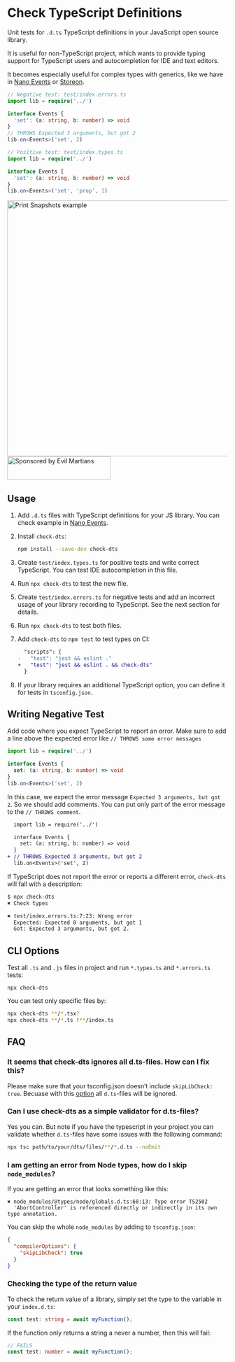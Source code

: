 # Check TypeScript Definitions

Unit tests for `.d.ts` TypeScript definitions in your JavaScript
open source library.

It is useful for non-TypeScript project, which wants to provide typing
support for TypeScript users and autocompletion for IDE and text editors.

It becomes especially useful for complex types with generics, like we have
in [Nano Events] or [Storeon].

```ts
// Negative test: test/index.errors.ts
import lib = require('../')

interface Events {
  'set': (a: string, b: number) => void
}
// THROWS Expected 3 arguments, but got 2
lib.on<Events>('set', 2)
```

```ts
// Positive test: test/index.types.ts
import lib = require('../')

interface Events {
  'set': (a: string, b: number) => void
}
lib.on<Events>('set', 'prop', 1)
```

[Nano Events]: https://github.com/ai/nanoevents/#typescript
[Storeon]: https://github.com/storeon/storeon#typescript

<img src="./screenshot.png" alt="Print Snapshots example" width="585">

<a href="https://evilmartians.com/?utm_source=check-dts">
  <img src="https://evilmartians.com/badges/sponsored-by-evil-martians.svg"
      alt="Sponsored by Evil Martians" width="236" height="54">
</a>

## Usage

1. Add `.d.ts` files with TypeScript definitions for your JS library.
   You can check example in
   [Nano Events](https://github.com/ai/nanoevents/blob/main/index.d.ts).
2. Install `check-dts`:

   ```sh
   npm install --save-dev check-dts
   ```

3. Create `test/index.types.ts` for positive tests and write correct TypeScript.
   You can test IDE autocompletion in this file.
4. Run `npx check-dts` to test the new file.
5. Create `test/index.errors.ts` for negative tests and add an incorrect usage
   of your library recording to TypeScript. See the next section for details.
6. Run `npx check-dts` to test both files.
7. Add `check-dts` to `npm test` to test types on CI:

   ```diff
     "scripts": {
   -   "test": "jest && eslint ."
   +   "test": "jest && eslint . && check-dts"
     }
   ```

8. If your library requires an additional TypeScript option, you can define it
   for tests in `tsconfig.json`.


## Writing Negative Test

Add code where you expect TypeScript to report an error. Make sure to add a
line above the expected error like `// THROWS some error messages`

```ts
import lib = require('../')

interface Events {
  set: (a: string, b: number) => void
}
lib.on<Events>('set', 2)
```

In this case, we expect the error message `Expected 3 arguments, but got 2`.
So we should add comments. You can put only part of the error message
to the `// THROWS comment`.

```diff
  import lib = require('../')

  interface Events {
    set: (a: string, b: number) => void
  }
+ // THROWS Expected 3 arguments, but got 2
  lib.on<Events>('set', 2)
```

If TypeScript does not report the error or reports a different error,
`check-dts` will fall with a description:

```bash
$ npx check-dts
✖ Check types

✖ test/index.errors.ts:7:23: Wrong error
  Expected: Expected 0 arguments, but got 1
  Got: Expected 3 arguments, but got 2.
```


## CLI Options

Test all `.ts` and `.js` files in project and run `*.types.ts` and `*.errors.ts`
tests:

```bashsh
npx check-dts
```

You can test only specific files by:

```sh
npx check-dts **/*.tsx?
npx check-dts **/*.ts !**/index.ts
```


## FAQ

### It seems that check-dts ignores all d.ts-files. How can I fix this?

Please make sure that your tsconfig.json doesn’t include `skipLibCheck: true`.
Becuase with this [option](https://www.typescriptlang.org/tsconfig#skipLibCheck)
all `d.ts`-files will be ignored.


### Can I use check-dts as a simple validator for d.ts-files?

Yes you can. But note if you have the typescript in your project
you can validate whether `d.ts`-files have some issues with the following command:

```sh
npx tsc path/to/your/dts/files/**/*.d.ts --noEmit
```


### I am getting an error **from Node types**, how do I skip `node_modules`?

If you are getting an error that looks something like this:

```
✖ node_modules/@types/node/globals.d.ts:68:13: Type error TS2502
  'AbortController' is referenced directly or indirectly in its own type annotation.
```

You can skip the whole `node_modules` by adding to `tsconfig.json`:


```json
{
  "compilerOptions": {
    "skipLibCheck": true
  }
}
```

### Checking the type of the return value

To check the return value of a library, simply set the type to the variable in your `index.d.ts`:

```ts
const test: string = await myFunction();
```

If the function only returns a string a never a number, then this will fail:

```ts
// FAILS
const test: number = await myFunction();
```
